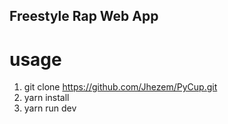 ## Freestyle Rap Web App

# usage

1. git clone https://github.com/Jhezem/PyCup.git
2. yarn install
3. yarn run dev
